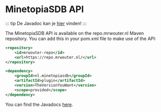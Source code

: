 # MinetopiaSDB API

::: tip
De Javadoc kan je [hier](https://docs.minetopiasdb.nl/) vinden!
:::

The MinetopiaSDB API is available on the repo.mrwouter.nl Maven repository. You can add this in your pom.xml file to make use of the API:
```xml
<repository>
    <id>mrwouter-repo</id>
    <url>https://repo.mrwouter.nl/</url>
</repository>
```
```xml
<dependency>
    <groupId>nl.minetopiasdb</groupId>
    <artifactId>plugin</artifactId>
    <version>TheVersionYouWant</version>
    <scope>provided</scope>
</dependency>
```

You can find the Javadocs [here](https://docs.minetopiasdb.nl/).
